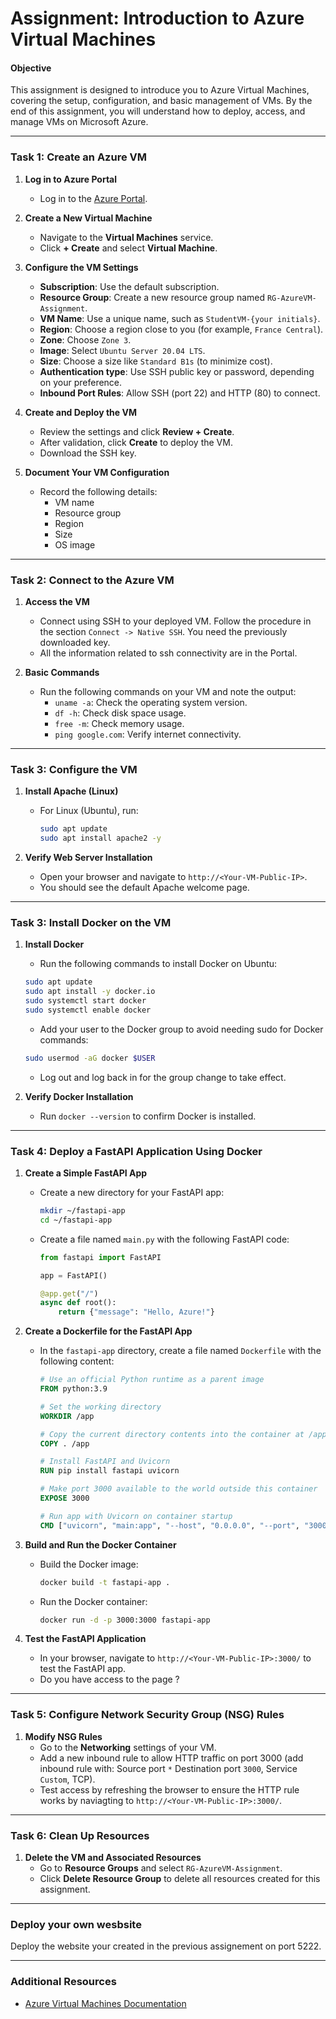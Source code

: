 # Assignment: Introduction to Azure Virtual Machines

#### **Objective**
This assignment is designed to introduce you to Azure Virtual Machines, covering the setup, configuration, and basic management of VMs. By the end of this assignment, you will understand how to deploy, access, and manage VMs on Microsoft Azure.

---

### **Task 1: Create an Azure VM**

1. **Log in to Azure Portal**
   - Log in to the [Azure Portal](https://portal.azure.com/).

2. **Create a New Virtual Machine**
   - Navigate to the **Virtual Machines** service.
   - Click **+ Create** and select **Virtual Machine**.

3. **Configure the VM Settings**
   - **Subscription**: Use the default subscription.
   - **Resource Group**: Create a new resource group named `RG-AzureVM-Assignment`.
   - **VM Name**: Use a unique name, such as `StudentVM-{your initials}`.
   - **Region**: Choose a region close to you (for example, `France Central`).
   - **Zone**: Choose `Zone 3`.
   - **Image**: Select `Ubuntu Server 20.04 LTS`.
   - **Size**: Choose a size like `Standard B1s` (to minimize cost).
   - **Authentication type**: Use SSH public key or password, depending on your preference.
   - **Inbound Port Rules**: Allow SSH (port 22) and HTTP (80) to connect.

4. **Create and Deploy the VM**
   - Review the settings and click **Review + Create**.
   - After validation, click **Create** to deploy the VM.
   - Download the SSH key.

5. **Document Your VM Configuration**
   - Record the following details:
     - VM name
     - Resource group
     - Region
     - Size
     - OS image

---

### **Task 2: Connect to the Azure VM**

1. **Access the VM**
   - Connect using SSH to your deployed VM. Follow the procedure in the section `Connect -> Native SSH`. You need the previously downloaded key.
   - All the information related to ssh connectivity are in the Portal.

2. **Basic Commands**
   - Run the following commands on your VM and note the output:
     - `uname -a`: Check the operating system version.
     - `df -h`: Check disk space usage.
     - `free -m`: Check memory usage.
     - `ping google.com`: Verify internet connectivity.

---

### **Task 3: Configure the VM**

1. **Install Apache (Linux)**
   - For Linux (Ubuntu), run:
     ```bash
     sudo apt update
     sudo apt install apache2 -y
     ```

2. **Verify Web Server Installation**
   - Open your browser and navigate to `http://<Your-VM-Public-IP>`.
   - You should see the default Apache welcome page.

---

### Task 3: Install Docker on the VM
1. **Install Docker**
   - Run the following commands to install Docker on Ubuntu:
   ```bash
   sudo apt update
   sudo apt install -y docker.io
   sudo systemctl start docker
   sudo systemctl enable docker
   ```
   - Add your user to the Docker group to avoid needing sudo for Docker commands:
   ```bash
   sudo usermod -aG docker $USER
   ```
   - Log out and log back in for the group change to take effect.

2. **Verify Docker Installation**
   - Run `docker --version` to confirm Docker is installed.

---
### **Task 4: Deploy a FastAPI Application Using Docker**

1. **Create a Simple FastAPI App**
   - Create a new directory for your FastAPI app:
     ```bash
     mkdir ~/fastapi-app
     cd ~/fastapi-app
     ```
   - Create a file named `main.py` with the following FastAPI code:
     ```python
     from fastapi import FastAPI

     app = FastAPI()

     @app.get("/")
     async def root():
         return {"message": "Hello, Azure!"}
     ```

2. **Create a Dockerfile for the FastAPI App**
   - In the `fastapi-app` directory, create a file named `Dockerfile` with the following content:
     ```Dockerfile
     # Use an official Python runtime as a parent image
     FROM python:3.9

     # Set the working directory
     WORKDIR /app

     # Copy the current directory contents into the container at /app
     COPY . /app

     # Install FastAPI and Uvicorn
     RUN pip install fastapi uvicorn

     # Make port 3000 available to the world outside this container
     EXPOSE 3000

     # Run app with Uvicorn on container startup
     CMD ["uvicorn", "main:app", "--host", "0.0.0.0", "--port", "3000"]
     ```

3. **Build and Run the Docker Container**
   - Build the Docker image:
     ```bash
     docker build -t fastapi-app .
     ```
   - Run the Docker container:
     ```bash
     docker run -d -p 3000:3000 fastapi-app
     ```

4. **Test the FastAPI Application**
   - In your browser, navigate to `http://<Your-VM-Public-IP>:3000/` to test the FastAPI app.
   - Do you have access to the page ?

---

### Task 5: Configure Network Security Group (NSG) Rules

1. **Modify NSG Rules**
   - Go to the **Networking** settings of your VM.
   - Add a new inbound rule to allow HTTP traffic on port 3000 (add inbound rule with: Source port `*` Destination port `3000`, Service `Custom`, TCP).
   - Test access by refreshing the browser to ensure the HTTP rule works by naviagting to `http://<Your-VM-Public-IP>:3000/`.

---

### Task 6: Clean Up Resources

1. **Delete the VM and Associated Resources**
   - Go to **Resource Groups** and select `RG-AzureVM-Assignment`.
   - Click **Delete Resource Group** to delete all resources created for this assignment.

---

### Deploy your own wesbsite

Deploy the website your created in the previous assignement on port 5222.

---

### **Additional Resources**

- [Azure Virtual Machines Documentation](https://docs.microsoft.com/azure/virtual-machines/)
